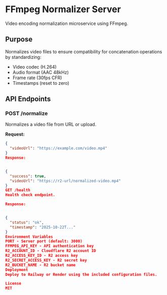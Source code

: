 # FFmpeg Normalizer Server

Video encoding normalization microservice using FFmpeg.

## Purpose

Normalizes video files to ensure compatibility for concatenation operations by standardizing:
- Video codec (H.264)
- Audio format (AAC 48kHz)
- Frame rate (30fps CFR)
- Timestamps (reset to zero)

## API Endpoints

### POST /normalize

Normalizes a video file from URL or upload.

**Request:**
```json
{
  "videoUrl": "https://example.com/video.mp4"
}
Response:


{
  "success": true,
  "videoUrl": "https://r2-url/normalized-video.mp4"
}
GET /health
Health check endpoint.

Response:


{
  "status": "ok",
  "timestamp": "2025-10-22T..."
}
Environment Variables
PORT - Server port (default: 3000)
FFMPEG_API_KEY - API authentication key
R2_ACCOUNT_ID - Cloudflare R2 account ID
R2_ACCESS_KEY_ID - R2 access key
R2_SECRET_ACCESS_KEY - R2 secret key
R2_BUCKET_NAME - R2 bucket name
Deployment
Deploy to Railway or Render using the included configuration files.

License
MIT
